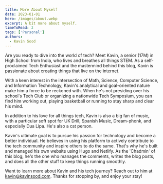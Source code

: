 ```yaml
---
title: More About Myself
date: 2023-01-01
hero: /images/about.webp
excerpt: A bit more about myself.
timeToRead: 2
tags: ['Personal']
authors:
  - Kavin Sood
---
```


Are you ready to dive into the world of tech? Meet Kavin, a senior (17M) in High School from India, who lives and breathes all things STEM. As a self-proclaimed Tech Enthusiast and the mastermind behind this blog, Kavin is passionate about creating things that live on the internet.

With a keen interest in the intersection of Math, Science, Computer Science, and Information Technology, Kavin's analytical and goal-oriented nature make him a force to be reckoned with. When he's not presiding over his school's Tech Club or organizing a nationwide Tech Symposium, you can find him working out, playing basketball or running to stay sharp and clear his mind.

In addition to his love for all things tech, Kavin is also a big fan of music, with a particular soft spot for UK Drill, Spanish Music, Dream-phonk, and especially Dua Lipa. He's also a cat person.

Kavin's ultimate goal is to pursue his passion for technology and become a better individual. He believes in using his platform to actively contribute to the tech community and inspire others to do the same. That's why he's built and managed his own website using Hugo and Netlify. As the 'Chadmin' of this blog, he's the one who manages the comments, writes the blog posts, and does all the other stuff to keep things running smoothly.

Want to learn more about Kavin and his tech journey? Reach out to him at [kavin@kavinsood.com](mailto:kavin@kavinsood.com). Thanks for stopping by, and enjoy your stay!
